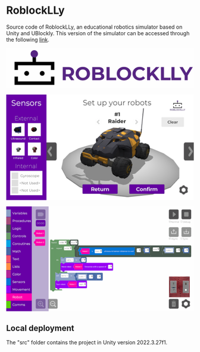 # RoblockLLy
Source code of RoblockLLy, an educational robotics simulator based on Unity and UBlockly. This version of the simulator can be accessed through the following [link](https://roblocklly.github.io/RoblockLLy-23-24/).

![RoblockLLy](img/RoblockLLy-Logo.jpg)

![RoblockLLy robot designing interface](img/RoblockLLy-Designing.png)

![RoblockLLy programming interface](img/RoblockLLy-Programming.png)

## Local deployment

The "src" folder contains the project in Unity version 2022.3.27f1.

